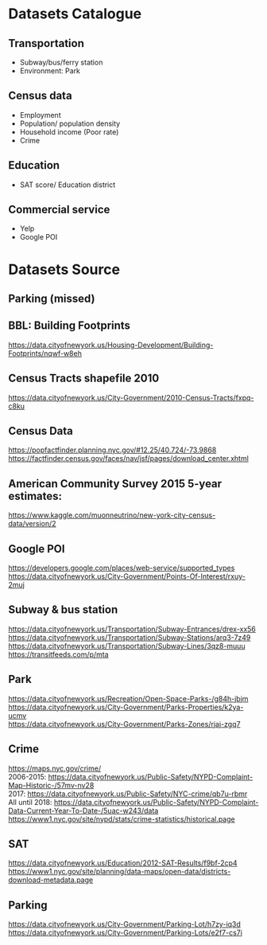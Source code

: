 # Datasets Catalogue
## Transportation
- Subway/bus/ferry station
- Environment: Park

## Census data
- Employment
- Population/ population density
- Household income (Poor rate)
- Crime

## Education
- SAT score/ Education district

## Commercial service
- Yelp
- Google POI

# Datasets Source
## Parking (missed)

## BBL: Building Footprints
https://data.cityofnewyork.us/Housing-Development/Building-Footprints/nqwf-w8eh

## Census Tracts shapefile 2010
https://data.cityofnewyork.us/City-Government/2010-Census-Tracts/fxpq-c8ku

## Census Data
https://popfactfinder.planning.nyc.gov/#12.25/40.724/-73.9868  
https://factfinder.census.gov/faces/nav/jsf/pages/download_center.xhtml

## American Community Survey 2015 5-year estimates:
https://www.kaggle.com/muonneutrino/new-york-city-census-data/version/2

## Google POI
https://developers.google.com/places/web-service/supported_types  
https://data.cityofnewyork.us/City-Government/Points-Of-Interest/rxuy-2muj

## Subway & bus station
https://data.cityofnewyork.us/Transportation/Subway-Entrances/drex-xx56  
https://data.cityofnewyork.us/Transportation/Subway-Stations/arq3-7z49  
https://data.cityofnewyork.us/Transportation/Subway-Lines/3qz8-muuu
https://transitfeeds.com/p/mta

## Park
https://data.cityofnewyork.us/Recreation/Open-Space-Parks-/g84h-jbjm  
https://data.cityofnewyork.us/City-Government/Parks-Properties/k2ya-ucmv  
https://data.cityofnewyork.us/City-Government/Parks-Zones/rjaj-zgq7

## Crime
https://maps.nyc.gov/crime/  
2006-2015: https://data.cityofnewyork.us/Public-Safety/NYPD-Complaint-Map-Historic-/57mv-nv28  
2017: https://data.cityofnewyork.us/Public-Safety/NYC-crime/qb7u-rbmr  
All until 2018: https://data.cityofnewyork.us/Public-Safety/NYPD-Complaint-Data-Current-Year-To-Date-/5uac-w243/data  
https://www1.nyc.gov/site/nypd/stats/crime-statistics/historical.page

## SAT
https://data.cityofnewyork.us/Education/2012-SAT-Results/f9bf-2cp4  
https://www1.nyc.gov/site/planning/data-maps/open-data/districts-download-metadata.page

## Parking
https://data.cityofnewyork.us/City-Government/Parking-Lot/h7zy-iq3d  
https://data.cityofnewyork.us/City-Government/Parking-Lots/e2f7-cs7i
